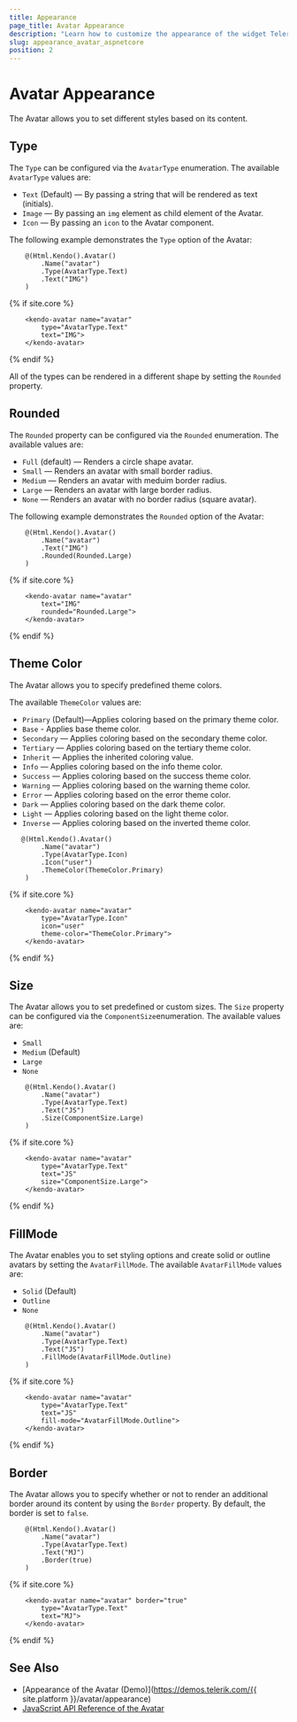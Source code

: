 ```yaml
---
title: Appearance
page_title: Avatar Appearance
description: "Learn how to customize the appearance of the widget Telerik UI Avatar HtmlHelper for {{ site.framework }}."
slug: appearance_avatar_aspnetcore
position: 2
---
```


# Avatar Appearance

The Avatar allows you to set different styles based on its content.

## Type

The `Type` can be configured via the `AvatarType` enumeration. The available `AvatarType` values are:

- `Text` (Default) — By passing a string that will be rendered as text (initials).
- `Image` — By passing an `img` element as child element of the Avatar.
- `Icon` — By passing an `icon` to the Avatar component.

The following example demonstrates the `Type` option of the Avatar:

```HtmlHelper
    @(Html.Kendo().Avatar()
        .Name("avatar")
        .Type(AvatarType.Text)
        .Text("IMG")
    )
```
{% if site.core %}
```TagHelper
    <kendo-avatar name="avatar"
        type="AvatarType.Text"
        text="IMG">
    </kendo-avatar>
```
{% endif %}

All of the types can be rendered in a different shape by setting the `Rounded` property.

## Rounded

The `Rounded` property can be configured via the `Rounded` enumeration. The available values are:

- `Full` (default) — Renders a circle shape avatar.
- `Small` — Renders an avatar with small border radius.
- `Medium` — Renders an avatar with meduim border radius.
- `Large` — Renders an avatar with large border radius.
- `None` — Renders an avatar with no border radius (square avatar).

The following example demonstrates the `Rounded` option of the Avatar:

```HtmlHelper
    @(Html.Kendo().Avatar()
        .Name("avatar")
        .Text("IMG")
        .Rounded(Rounded.Large)
    )
```
{% if site.core %}
```TagHelper
    <kendo-avatar name="avatar"
        text="IMG"
        rounded="Rounded.Large">
    </kendo-avatar>
```
{% endif %}

## Theme Color

The Avatar allows you to specify predefined theme colors.

The available `ThemeColor` values are:

- `Primary` (Default)—Applies coloring based on the primary theme color.
- `Base` - Applies base theme color.
- `Secondary` — Applies coloring based on the secondary theme color.
- `Tertiary` — Applies coloring based on the tertiary theme color.
- `Inherit` — Applies the inherited coloring value.
- `Info` — Applies coloring based on the info theme color.
- `Success` — Applies coloring based on the success theme color.
- `Warning` — Applies coloring based on the warning theme color.
- `Error` — Applies coloring based on the error theme color.
- `Dark` — Applies coloring based on the dark theme color.
- `Light` — Applies coloring based on the light theme color.
- `Inverse` — Applies coloring based on the inverted theme color.

```HtmlHelper
   @(Html.Kendo().Avatar()
        .Name("avatar")
        .Type(AvatarType.Icon)
        .Icon("user")
        .ThemeColor(ThemeColor.Primary)
    )
```
{% if site.core %}
```TagHelper
    <kendo-avatar name="avatar"
        type="AvatarType.Icon"
        icon="user"
        theme-color="ThemeColor.Primary">
    </kendo-avatar>
```
{% endif %}

## Size

The Avatar allows you to set predefined or custom sizes. The `Size` property can be configured via the `ComponentSize`enumeration. The available values are:

- `Small`
- `Medium` (Default)
- `Large`
- `None`

```HtmlHelper
    @(Html.Kendo().Avatar()
        .Name("avatar")
        .Type(AvatarType.Text)
        .Text("JS")
        .Size(ComponentSize.Large)
    )
```
{% if site.core %}
```TagHelper
    <kendo-avatar name="avatar"
        type="AvatarType.Text"
        text="JS"
        size="ComponentSize.Large">
    </kendo-avatar>
```
{% endif %}

## FillMode

The Avatar enables you to set styling options and create solid or outline avatars by setting the `AvatarFillMode`. The available `AvatarFillMode` values are:

- `Solid` (Default)
- `Outline`
- `None`

```HtmlHelper
    @(Html.Kendo().Avatar()
        .Name("avatar")
        .Type(AvatarType.Text)
        .Text("JS")
        .FillMode(AvatarFillMode.Outline)
    )
```
{% if site.core %}
```TagHelper
    <kendo-avatar name="avatar"
        type="AvatarType.Text"
        text="JS"
        fill-mode="AvatarFillMode.Outline">
    </kendo-avatar>
```
{% endif %}

## Border

The Avatar allows you to specify whether or not to render an additional border around its content by using the `Border` property. By default, the border is set to `false`.

```HtmlHelper
    @(Html.Kendo().Avatar()
        .Name("avatar")
        .Type(AvatarType.Text)
        .Text("MJ")
        .Border(true)
    )
```
{% if site.core %}
```TagHelper
    <kendo-avatar name="avatar" border="true"
        type="AvatarType.Text"
        text="MJ">
    </kendo-avatar>
```
{% endif %}

## See Also

* [Appearance of the Avatar (Demo)](https://demos.telerik.com/{{ site.platform }}/avatar/appearance)
* [JavaScript API Reference of the Avatar](https://docs.telerik.com/kendo-ui/api/javascript/ui/avatar)

